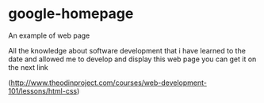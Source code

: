 # google-homepage
An example of web page

All the  knowledge about software development that  i have learned to the date and allowed me to develop and display this web page you can get it on the next link

(http://www.theodinproject.com/courses/web-development-101/lessons/html-css)
